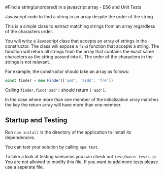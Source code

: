 #Find a string(unordered) in a javascript array - ES6 and Unit Tests

Javascript code to find a string in an array despite the order of the string

This is a simple class to extract matching strings from an array regardless of the characters order.

You will write a Javascript class that accepts an array of strings in the constructor.  The class will expose a `find` function that accepts a string.  The function will return all strings from the array that contains the exact same characters as the string passed into it.  The order of the characters in the strings is not relevant.

For example, the constructor should take an array as follows:

``` javascript
const finder = new Finder(['asd', 'asdd', 'fre'])
```

Calling `finder.find('sad')` should return `['asd']`.

In the case where more than one member of the initialization array matches the key the return array will have more than one member.

## Startup and Testing

Run `npm install` in the directory of the application to install its dependencies.

You can test your solution by calling `npm test`.

To take a look at testing scenarios you can check out `test/basic_tests.js`. You are not allowed to modify this file.  If you want to add more tests please use a seperate file.
